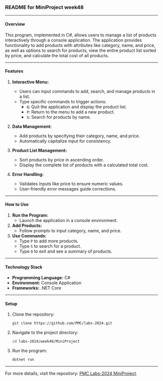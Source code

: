 ### README for MiniProject week48

---

#### **Overview**
This program, implemented in C#, allows users to manage a list of products interactively through a console application. The application provides functionality to add products with attributes like category, name, and price, as well as options to search for products, view the entire product list sorted by price, and calculate the total cost of all products.

---

#### **Features**
1. **Interactive Menu:**
   - Users can input commands to add, search, and manage products in a list.
   - Type specific commands to trigger actions:
     - `Q`: Quit the application and display the product list.
     - `P`: Return to the menu to add a new product.
     - `S`: Search for products by name.

2. **Data Management:**
   - Add products by specifying their category, name, and price.
   - Automatically capitalize input for consistency.

3. **Product List Management:**
   - Sort products by price in ascending order.
   - Display the complete list of products with a calculated total cost.

4. **Error Handling:**
   - Validates inputs like price to ensure numeric values.
   - User-friendly error messages guide corrections.

---

#### **How to Use**
1. **Run the Program:**
   - Launch the application in a console environment.
2. **Add Products:**
   - Follow prompts to input category, name, and price.
3. **Use Commands:**
   - Type `P` to add more products.
   - Type `S` to search for a product.
   - Type `Q` to exit and see a summary of products.

---

#### **Technology Stack**
- **Programming Language:** C#
- **Environment:** Console Application
- **Frameworks:** .NET Core

---

#### **Setup**
1. Clone the repository:
   ```bash
   git clone https://github.com/PMC/labs-2024.git
   ```
2. Navigate to the project directory:
   ```bash
   cd labs-2024/week48/MiniProject
   ```
3. Run the program:
   ```bash
   dotnet run
   ```

---


For more details, visit the repository: [PMC Labs-2024 MiniProject](https://github.com/PMC/labs-2024).